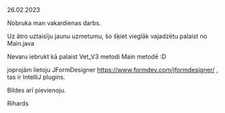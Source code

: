 26.02.2023

Nobruka man vakardienas darbs.

Uz ātro uztaisīju jaunu uzmetumu, šo šķiet vieglāk vajadzētu palaist no Main.java

Nevaru iebrukt kā palaist Vet_V3 metodi Main metodē :D

joprojām lietoju JFormDesigner https://www.formdev.com/jformdesigner/ , tas ir IntelliJ plugins.

Bildes arī pievienoju.

Rihards
